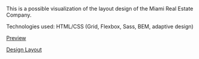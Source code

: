 This is a possible visualization of the layout design of the Miami Real Estate Company.

Technologies used: HTML/CSS (Grid, Flexbox, Sass, BEM, adaptive design)

[Preview](https://denyschemeriakov.github.io/Miami/)

[Design Layout](https://www.figma.com/file/nHz8bflIwJaWP3P99vKTH5/miami_home_new?node-id=16033%3A3)
